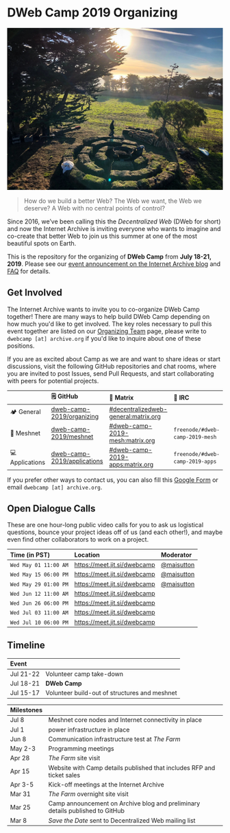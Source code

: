 DWeb Camp 2019 Organizing
=========================

![the-farm](images/the-farm.jpg?raw=true)

>How do we build a better Web? The Web we want, the Web we deserve? A Web with no central points of control?

Since 2016, we’ve been calling this the _Decentralized Web_ (DWeb for short) and now the Internet Archive is inviting everyone who wants to imagine and co-create that better Web to join us this summer at one of the most beautiful spots on Earth.

This is the repository for the organizing of **DWeb Camp** from **July 18-21, 2019**.
Please see our [event announcement on the Internet Archive blog](https://blog.archive.org/2019/03/24/coming-this-summer-the-first-dweb-camp/) and [FAQ](FAQ.md) for details.

## Get Involved

The Internet Archive wants to invite you to co-organize DWeb Camp together!
There are many ways to help build DWeb Camp depending on how much you'd like to get involved.
The key roles necessary to pull this event together are listed on our [Organizing Team](TEAM.md) page, please write to `dwebcamp [at] archive.org` if you'd like to inquire about one of these positions.

If you are as excited about Camp as we are and want to share ideas or start discussions, visit the following GitHub repositories and chat rooms, where you are invited to post Issues, send Pull Requests, and start collaborating with peers for potential projects.

|                   | :spiral_notepad: GitHub | :speech_balloon: Matrix | :speech_balloon: IRC |
|:------------------|:------------------------|:------------------------|:---------------------|
| :camping: General | [dweb-camp-2019/organizing](https://github.com/dweb-camp-2019/organizing) | [#decentralizedweb-general:matrix.org](https://riot.im/app/#/room/#decentralizedweb-general:matrix.org) | |
| :satellite: Meshnet | [dweb-camp-2019/meshnet](https://github.com/dweb-camp-2019/meshnet) | [#dweb-camp-2019-mesh:matrix.org](https://riot.im/app/#/room/#dweb-camp-2019-mesh:matrix.org) | `freenode/#dweb-camp-2019-mesh` |
| :computer: Applications | [dweb-camp-2019/applications](https://github.com/dweb-camp-2019/applications) | [#dweb-camp-2019-apps:matrix.org](https://riot.im/app/#/room/#dweb-camp-2019-apps:matrix.org) | `freenode/#dweb-camp-2019-apps` |

If you prefer other ways to contact us, you can also fill this [Google Form](https://docs.google.com/forms/d/e/1FAIpQLSe4gYQH6dBjTntt0IAgEh0z3tHKnfufHbBanf-SoDpnB73b5w/viewform) or email `dwebcamp [at] archive.org`.

## Open Dialogue Calls

These are one hour-long public video calls for you to ask us logistical questions, bounce your project ideas off of us (and each other!), and maybe even find other collaborators to work on a project.

| Time (in PST)       | Location                     | Moderator  |
|:--------------------|:-----------------------------|:-----------|
|`Wed May 01 11:00 AM`| https://meet.jit.si/dwebcamp | [@maisutton](https://github.com/maisutton) |
|`Wed May 15 06:00 PM`| https://meet.jit.si/dwebcamp | [@maisutton](https://github.com/maisutton) |
|`Wed May 29 01:00 PM`| https://meet.jit.si/dwebcamp | [@maisutton](https://github.com/maisutton) |
|`Wed Jun 12 11:00 AM`| https://meet.jit.si/dwebcamp |            |
|`Wed Jun 26 06:00 PM`| https://meet.jit.si/dwebcamp |            |
|`Wed Jul 03 11:00 AM`| https://meet.jit.si/dwebcamp |            |
|`Wed Jul 10 06:00 PM`| https://meet.jit.si/dwebcamp |            |

## Timeline

| Event     |                                                               |
|:----------|:--------------------------------------------------------------|
| Jul 21-22 | Volunteer camp take-down                                      |
| Jul 18-21 | **DWeb Camp**                                                 |
| Jul 15-17 | Volunteer build-out of structures and meshnet                 |

| Milestones |                                                                               |
|:-----------|:------------------------------------------------------------------------------|
| Jul 8      | Meshnet core nodes and Internet connectivity in place                         |
| Jul 1      | power infrastructure in place                                                 |
| Jun 8      | Communication infrastructure test at _The Farm_                               |
| May 2-3    | Programming meetings                                                          |
| Apr 28     | _The Farm_ site visit                                                         |
| Apr 15     | Website with Camp details published that includes RFP and ticket sales        |
| Apr 3-5    | Kick-off meetings at the Internet Archive                                     |
| Mar 31     | _The Farm_ overnight site visit                                               |
| Mar 25     | Camp announcement on Archive blog and preliminary details published to GitHub |
| Mar 8      | _Save the Date_ sent to Decentralized Web mailing list                        |
